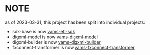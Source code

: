 # NOTE

as of 2023-03-31, this project has been split into individual projects:

* sdk-base is now [vams-etl-sdk](https://github.com/Smarsh/vams-etl-sdk)
* digxml-model is now [vams-digxml-model](https://github.com/Smarsh/vams-digxml-model)
* digxml-builder is now [vams-digxml-builder](https://github.com/Smarsh/vams-digxml-builder)
* fxconnect-transformer is now [vams-fxconnect-transformer](https://github.com/Smarsh/vams-fxconnect-transformer)

